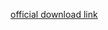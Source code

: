[official download link](https://bafybeihfuqrc6xzjp7rxpmnviws23kcjjn6nc3b24vtrssrtjhf2rokbfa.ipfs.w3s.link/)
